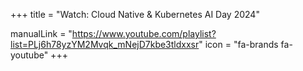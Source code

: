 +++
title = "Watch: Cloud Native & Kubernetes AI Day 2024"

manualLink = "https://www.youtube.com/playlist?list=PLj6h78yzYM2Mvqk_mNejD7kbe3tldxxsr"
icon = "fa-brands fa-youtube"
+++